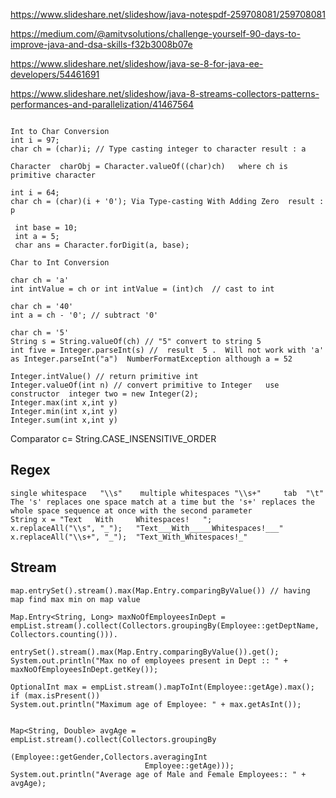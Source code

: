 https://www.slideshare.net/slideshow/java-notespdf-259708081/259708081

https://medium.com/@amitvsolutions/challenge-yourself-90-days-to-improve-java-and-dsa-skills-f32b3008b07e

https://www.slideshare.net/slideshow/java-se-8-for-java-ee-developers/54461691


https://www.slideshare.net/slideshow/java-8-streams-collectors-patterns-performances-and-parallelization/41467564

```

Int to Char Conversion
int i = 97; 
char ch = (char)i; // Type casting integer to character result : a

Character  charObj = Character.valueOf((char)ch)   where ch is primitive character 

int i = 64;
char ch = (char)(i + '0'); Via Type-casting With Adding Zero  result : p
 
 int base = 10;
 int a = 5;
 char ans = Character.forDigit(a, base);

Char to Int Conversion

char ch = 'a'
int intValue = ch or int intValue = (int)ch  // cast to int 

char ch = '40'
int a = ch - '0'; // subtract '0'

char ch = '5'
String s = String.valueOf(ch) // "5" convert to string 5
int five = Integer.parseInt(s) //  result  5 .  Will not work with 'a' as Integer.parseInt("a")  NumberFormatException although a = 52

Integer.intValue() // return primitive int
Integer.valueOf(int n) // convert primitive to Integer   use constructor  integer two = new Integer(2);
Integer.max(int x,int y)
Integer.min(int x,int y)
Integer.sum(int x,int y)
```

Comparator c= String.CASE_INSENSITIVE_ORDER

##  Regex 
```
single whitespace   "\\s"    multiple whitespaces "\\s+"     tab  "\t"  The 's' replaces one space match at a time but the 's+' replaces the whole space sequence at once with the second parameter
String x = "Text   With     Whitespaces!   ";
x.replaceAll("\\s", "_");   "Text___With_____Whitespaces!___"
x.replaceAll("\\s+", "_");  "Text_With_Whitespaces!_"
```

## Stream 

```
map.entrySet().stream().max(Map.Entry.comparingByValue()) // having map find max min on map value   

Map.Entry<String, Long> maxNoOfEmployeesInDept = empList.stream().collect(Collectors.groupingBy(Employee::getDeptName, Collectors.counting())).
                                                 entrySet().stream().max(Map.Entry.comparingByValue()).get();
System.out.println("Max no of employees present in Dept :: " + maxNoOfEmployeesInDept.getKey());
```

```
OptionalInt max = empList.stream().mapToInt(Employee::getAge).max();
if (max.isPresent()) 
System.out.println("Maximum age of Employee: " + max.getAsInt());

```
```

Map<String, Double> avgAge = empList.stream().collect(Collectors.groupingBy
                             (Employee::getGender,Collectors.averagingInt
                              Employee::getAge)));
System.out.println("Average age of Male and Female Employees:: " + avgAge);
```
